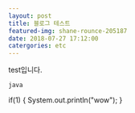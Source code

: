 ```yaml
---
layout: post
title: 블로그 테스트
featured-img: shane-rounce-205187
date: 2018-07-27 17:12:00
catergories: etc
---
```

test입니다.
````
java
````
if(1)
{
  System.out.println("wow");
}
